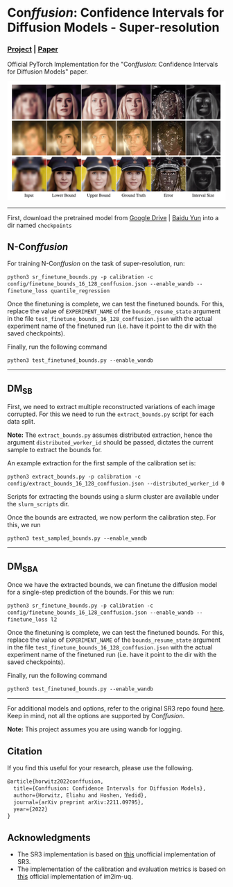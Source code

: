 # Con*ffusion*: Confidence Intervals for Diffusion Models - Super-resolution
### <a href="https://www.vision.huji.ac.il/conffusion" target="_blank">Project</a> | <a href="http://arxiv.org/abs/2211.09795" target="_blank">Paper</a> <br>
Official PyTorch Implementation for the "Con*ffusion*: Confidence Intervals for Diffusion Models" paper.  


![](../imgs/sr.png)

___

First, download the pretrained model from <a href="https://drive.google.com/drive/folders/12jh0K8XoM1FqpeByXvugHHAF3oAZ8KRu?usp=sharing" target="_blank">Google Drive</a> | <a href="https://pan.baidu.com/s/1OzsGZA2Vmq1ZL_VydTbVTQ" target="_blank">Baidu Yun</a> into a dir named `checkpoints`


## N-Con*ffusion*

For training N-Con*ffusion* on the task of super-resolution, run:

```
python3 sr_finetune_bounds.py -p calibration -c config/finetune_bounds_16_128_conffusion.json --enable_wandb --finetune_loss quantile_regression
```


Once the finetuning is complete, we can test the finetuned bounds. For this, replace the value of `EXPERIMENT_NAME` 
of the `bounds_resume_state` argument in the file `test_finetune_bounds_16_128_conffusion.json` 
with the actual experiment name of the finetuned run (i.e. have it point to the dir with the saved checkpoints).

Finally, run the following command 
```
python3 test_finetuned_bounds.py --enable_wandb
```


___

## DM<sub>SB</sub>
First, we need to extract multiple reconstructed variations of each image corrupted. For this we need to run the `extract_bounds.py` script for each data split.  

**Note:** The `extract_bounds.py` assumes distributed extraction, hence the argument `distributed_worker_id` should be passed, dictates the current sample to extract the bounds for.

An example extraction for the first sample of the calibration set is:

```
python3 extract_bounds.py -p calibration -c config/extract_bounds_16_128_conffusion.json --distributed_worker_id 0
```

Scripts for extracting the bounds using a slurm cluster are available under the `slurm_scripts` dir.

Once the bounds are extracted, we now perform the calibration step. For this, we run 

```
python3 test_sampled_bounds.py --enable_wandb
```

___

## DM<sub>SBA</sub>

Once we have the extracted bounds, we can finetune the diffusion model for a single-step prediction of the bounds. 
For this we run:

```
python3 sr_finetune_bounds.py -p calibration -c config/finetune_bounds_16_128_conffusion.json --enable_wandb --finetune_loss l2
```



Once the finetuning is complete, we can test the finetuned bounds. For this, replace the value of `EXPERIMENT_NAME` 
of the `bounds_resume_state` argument in the file `test_finetune_bounds_16_128_conffusion.json` 
with the actual experiment name of the finetuned run (i.e. have it point to the dir with the saved checkpoints).

Finally, run the following command 
```
python3 test_finetuned_bounds.py --enable_wandb
```

___


For additional models and options, refer to the original SR3 repo found <a href="https://github.com/Janspiry/Image-Super-Resolution-via-Iterative-Refinement" target="_blank">here</a>. 
Keep in mind, not all the options are supported by Con*ffusion*. 

**Note:** This project assumes you are using wandb for logging.
## Citation
If you find this useful for your research, please use the following.

```
@article{horwitz2022conffusion,
  title={Conffusion: Confidence Intervals for Diffusion Models},
  author={Horwitz, Eliahu and Hoshen, Yedid},
  journal={arXiv preprint arXiv:2211.09795},
  year={2022}
}
```


## Acknowledgments
- The SR3 implementation is based on <a href="https://github.com/Janspiry/Image-Super-Resolution-via-Iterative-Refinement" target="_blank">this</a> unofficial implementation of SR3. 
- The implementation of the calibration and evaluation metrics is based on <a href="https://github.com/aangelopoulos/im2im-uq" target="_blank">this</a> official implementation of im2im-uq.
